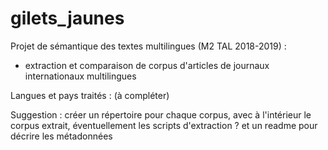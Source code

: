 # gilets_jaunes

Projet de sémantique des textes multilingues (M2 TAL 2018-2019) :
  - extraction et comparaison de corpus d'articles de journaux internationaux multilingues
 
Langues et pays traités : (à compléter)

Suggestion : créer un répertoire pour chaque corpus, avec à l'intérieur le corpus extrait, éventuellement les scripts d'extraction ? et un readme pour décrire les métadonnées
